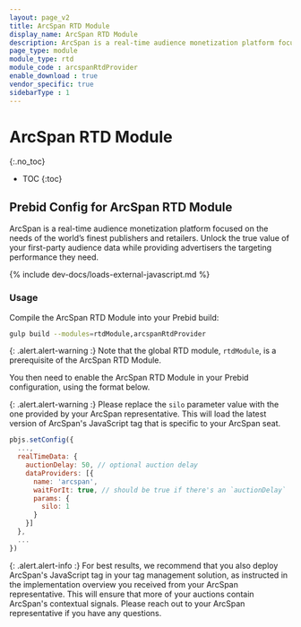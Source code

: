```yaml
---
layout: page_v2
title: ArcSpan RTD Module
display_name: ArcSpan RTD Module
description: ArcSpan is a real-time audience monetization platform focused on the needs of the world’s finest publishers and retailers. Unlock the true value of your first-party audience data while providing advertisers the targeting performance they need.
page_type: module
module_type: rtd
module_code : arcspanRtdProvider
enable_download : true
vendor_specific: true
sidebarType : 1
---
```


# ArcSpan RTD Module
{:.no_toc}

* TOC
{:toc}

## Prebid Config for ArcSpan RTD Module

ArcSpan is a real-time audience monetization platform focused on the needs of the world’s finest publishers and retailers. Unlock the true value of your first-party audience data while providing advertisers the targeting performance they need.

{% include dev-docs/loads-external-javascript.md %}

### Usage

Compile the ArcSpan RTD Module into your Prebid build:

```bash
gulp build --modules=rtdModule,arcspanRtdProvider
```

{: .alert.alert-warning :}
Note that the global RTD module, `rtdModule`, is a prerequisite of the ArcSpan RTD Module.

You then need to enable the ArcSpan RTD Module in your Prebid configuration, using the format below.

{: .alert.alert-warning :}
Please replace the `silo` parameter value with the one provided by your ArcSpan representative. This will load the latest version of ArcSpan's JavaScript tag that is specific to your ArcSpan seat.

```javascript
pbjs.setConfig({
  ...,
  realTimeData: {
    auctionDelay: 50, // optional auction delay
    dataProviders: [{
      name: 'arcspan',
      waitForIt: true, // should be true if there's an `auctionDelay`
      params: {
        silo: 1
      }
    }]
  },
  ...
})
```

{: .alert.alert-info :}
For best results, we recommend that you also deploy ArcSpan's JavaScript tag in your tag management solution, as instructed in the implementation overview you received from your ArcSpan representative. This will ensure that more of your auctions contain ArcSpan's contextual signals. Please reach out to your ArcSpan representative if you have any questions.
